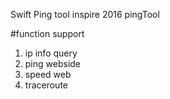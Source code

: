 Swift Ping tool inspire 2016 pingTool

 #function support 
1. ip info query
2. ping webside
3. speed web
4. traceroute
   
